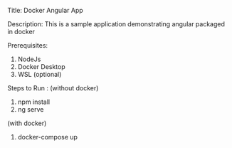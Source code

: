 Title:
Docker Angular App

Description: 
This is a sample application demonstrating angular packaged in docker

Prerequisites:
1) NodeJs
2) Docker Desktop
3) WSL (optional)

Steps to Run :
(without docker)
1) npm install 
2) ng serve

(with docker)
1) docker-compose up




